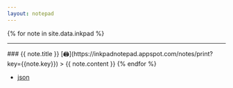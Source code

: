 ```yaml
---
layout: notepad
---
```


{% for note in site.data.inkpad %}
<hr>
### {{ note.title }} [🖨](https://inkpadnotepad.appspot.com/notes/print?key={{note.key}})
  > {{ note.content }}
{% endfor %}

* [json](https://inkpadnotepad.appspot.com/api/export?output=json&offset=-120)
